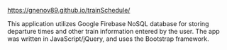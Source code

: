 https://gnenov89.github.io/trainSchedule/

This application utilizes Google Firebase NoSQL database for storing departure times and other train information entered by the user. The app was written in JavaScript/jQuery, and uses the Bootstrap framework.
